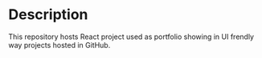 <h1>Description</h1>
<p>This repository hosts React project used as portfolio showing in UI frendly way projects hosted in GitHub.</p>